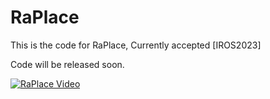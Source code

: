 # RaPlace
This is the code for RaPlace, Currently accepted [IROS2023]


Code will be released soon.

[![RaPlace Video](http://img.youtube.com/vi/wMWdVi6WZdQ/0.jpg)](https://youtu.be/wMWdVi6WZdQ=0s)
